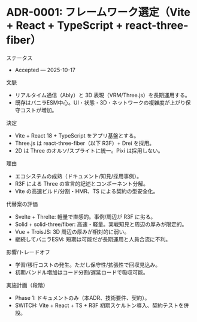 # ADR-0001: フレームワーク選定（Vite + React + TypeScript + react-three-fiber）

ステータス

- Accepted — 2025-10-17

文脈

- リアルタイム通信（Ably）と 3D 表現（VRM/Three.js）を長期運用する。
- 既存はバニラESM中心。UI・状態・3D・ネットワークの複雑度が上がり保守コストが増加。

決定

- Vite + React 18 + TypeScript をアプリ基盤とする。
- Three.js は react-three-fiber（以下 R3F）+ Drei を採用。
- 2D は Three のオルソ/スプライトに統一。Pixi は採用しない。

理由

- エコシステムの成熟（ドキュメント/知見/採用事例）。
- R3F による Three の宣言的記述とコンポーネント分解。
- Vite の高速ビルド/分割・HMR、TS による契約の型安全化。

代替案の評価

- Svelte + Threlte: 軽量で直感的。事例/周辺が R3F に劣る。
- Solid + solid-three/fiber: 高速・軽量。実戦知見と周辺の厚みが限定的。
- Vue + TroisJS: 3D 周辺の厚みが相対的に弱い。
- 継続してバニラESM: 短期は可能だが長期運用と人員合流に不利。

影響/トレードオフ

- 学習/移行コストの発生。ただし保守性/拡張性で回収見込み。
- 初期バンドル増加はコード分割/遅延ロードで吸収可能。

実施計画（段階）

- Phase 1: ドキュメントのみ（本ADR、技術要件、契約）。
- SWITCH: Vite + React + TS + R3F 初期スケルトン導入、契約テストを併設。
